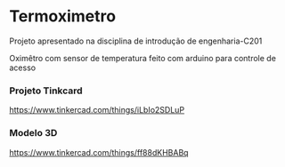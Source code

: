 # Termoximetro
Projeto apresentado na disciplina de introdução de engenharia-C201


Oximêtro com sensor de temperatura feito com arduino
para controle de acesso

### Projeto Tinkcard
https://www.tinkercad.com/things/iLbIo2SDLuP

### Modelo 3D
https://www.tinkercad.com/things/ff88dKHBABq
